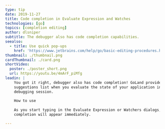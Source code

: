 ```yaml
---
type: tip
date: 2019-11-27
title: Code completion in Evaluate Expression and Watches
technologies: [go]
topics: [completion editing]
author: dlsniper
subtitle: The debugger also has code completion capabilities.
seealso:
  - title: Use quick pop-ups
    href: 'https://www.jetbrains.com/help/go/basic-editing-procedures.html#quick_popups'
thumbnail: ./thumbnail.png
cardThumbnail: ./card.png
shortVideo:
  poster: ./poster_short.png
  url: https://youtu.be/4mArF_piMfg
leadin: |
    You got it right, debugger also has code completion! GoLand provides 
    suggestions list when you evaluate the state of your application in a 
    debugging session.
    
    How to use
    
    As you start typing in the Evaluate Expression or Watchers dialogs, code 
    completion will appear immediately.

---
```

